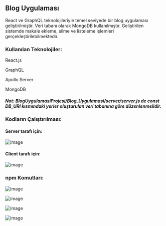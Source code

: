 ## Blog Uygulaması

React ve GraphQL teknolojileriyle temel seviyede bir blog uygulaması geliştirilmiştir. Veri tabanı olarak MongoDB kullanılmıştır. Geliştirilen sistemde makale ekleme, silme ve listeleme işlemleri gerçekleştirilebilmektedir.

### Kullanılan Teknolojiler:
React.js

GraphQL

Apollo Server

MongoDB 


##### Not: BlogUygulamasiProjesi/Blog_Uygulamasi/server/server.js de const DB_URI kısmındaki yerler oluşturulan veri tabanına göre düzenlenmelidir.
### Kodların Çalıştırılması:
#### Server tarafı için:
![image](https://user-images.githubusercontent.com/61666423/216785024-253d9f36-2b5f-424a-a8e5-b79de7240c77.png)


#### Client tarafı için:
![image](https://user-images.githubusercontent.com/61666423/216785052-615a2de6-a3b9-41fc-8fd0-f16d7b3b71f4.png)

### npm Komutları:
![image](https://user-images.githubusercontent.com/61666423/216785742-2f81c2f8-56b9-466b-bf72-e5f6f1d65830.png)

![image](https://user-images.githubusercontent.com/61666423/216785777-3dcf4c66-749d-48b4-8612-37baab0075eb.png)

![image](https://user-images.githubusercontent.com/61666423/216785802-c641bccb-2be7-400b-b648-8b5d7aca8926.png)

![image](https://user-images.githubusercontent.com/61666423/216785882-7b6adb96-c4d9-4212-b94c-25b639afbc4e.png)








 

